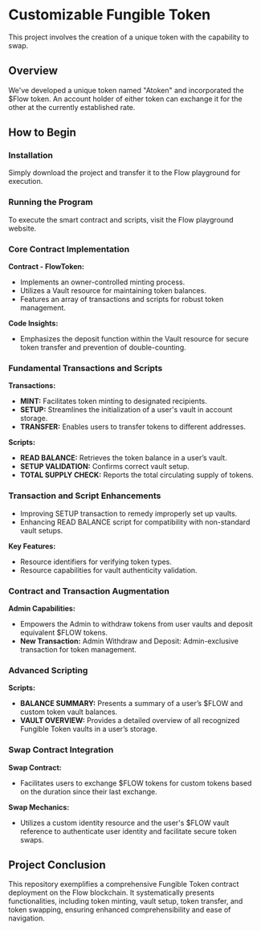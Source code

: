 # Customizable Fungible Token
This project involves the creation of a unique token with the capability to swap.

## Overview
We've developed a unique token named "Atoken" and incorporated the $Flow token. An account holder of either token can exchange it for the other at the currently established rate.

## How to Begin
### Installation
Simply download the project and transfer it to the Flow playground for execution.

### Running the Program
To execute the smart contract and scripts, visit the Flow playground website.

### Core Contract Implementation

**Contract - FlowToken:**
- Implements an owner-controlled minting process.
- Utilizes a Vault resource for maintaining token balances.
- Features an array of transactions and scripts for robust token management.

**Code Insights:**
- Emphasizes the deposit function within the Vault resource for secure token transfer and prevention of double-counting.

### Fundamental Transactions and Scripts

**Transactions:**
- **MINT:** Facilitates token minting to designated recipients.
- **SETUP:** Streamlines the initialization of a user's vault in account storage.
- **TRANSFER:** Enables users to transfer tokens to different addresses.

**Scripts:**
- **READ BALANCE:** Retrieves the token balance in a user’s vault.
- **SETUP VALIDATION:** Confirms correct vault setup.
- **TOTAL SUPPLY CHECK:** Reports the total circulating supply of tokens.

### Transaction and Script Enhancements

- Improving SETUP transaction to remedy improperly set up vaults.
- Enhancing READ BALANCE script for compatibility with non-standard vault setups.

**Key Features:**
- Resource identifiers for verifying token types.
- Resource capabilities for vault authenticity validation.

### Contract and Transaction Augmentation

**Admin Capabilities:**
- Empowers the Admin to withdraw tokens from user vaults and deposit equivalent $FLOW tokens.
- **New Transaction:** Admin Withdraw and Deposit: Admin-exclusive transaction for token management.

### Advanced Scripting

**Scripts:**
- **BALANCE SUMMARY:** Presents a summary of a user’s $FLOW and custom token vault balances.
- **VAULT OVERVIEW:** Provides a detailed overview of all recognized Fungible Token vaults in a user’s storage.

### Swap Contract Integration

**Swap Contract:**
- Facilitates users to exchange $FLOW tokens for custom tokens based on the duration since their last exchange.

**Swap Mechanics:**
- Utilizes a custom identity resource and the user's $FLOW vault reference to authenticate user identity and facilitate secure token swaps.

## Project Conclusion

This repository exemplifies a comprehensive Fungible Token contract deployment on the Flow blockchain. It systematically presents functionalities, including token minting, vault setup, token transfer, and token swapping, ensuring enhanced comprehensibility and ease of navigation.




